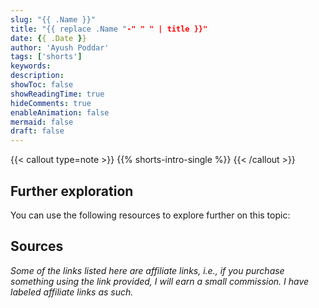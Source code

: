 ```yaml
---
slug: "{{ .Name }}"
title: "{{ replace .Name "-" " " | title }}"
date: {{ .Date }}
author: 'Ayush Poddar'
tags: ['shorts']
keywords:
description:
showToc: false
showReadingTime: true
hideComments: true
enableAnimation: false
mermaid: false
draft: false
---
```


{{< callout type=note >}}
{{% shorts-intro-single %}}
{{< /callout >}}

## Further exploration
You can use the following resources to explore further on this topic:

## Sources
_Some of the links listed here are affiliate links, i.e., if you purchase something using the link
provided, I will earn a small commission. I have labeled affiliate links as such._
